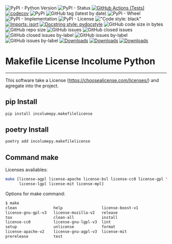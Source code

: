![PyPI - Python Version](https://img.shields.io/pypi/pyversions/incolumepy.makefilelicense)
![PyPI - Status](https://img.shields.io/pypi/status/incolumepy.makefilelicense)
[![GitHub Actions (Tests)](https://github.com/incolumepy/incolumepy.makefilelicense/workflows/Tests/badge.svg)](https://github.com/incolumepy/incolumepy.makefilelicense/)
[![codecov](https://codecov.io/gh/incolumepy/incolumepy.makefilelicense/branch/main/graph/badge.svg?token=QFULL7R8HX)](https://codecov.io/gh/incolumepy/incolumepy.makefilelicense)
![PyPI](https://img.shields.io/pypi/v/incolumepy.makefilelicense)
![GitHub tag (latest by date)](https://img.shields.io/github/v/tag/incolumepy/incolumepy.makefilelicense?logo=tag)
![PyPI - Wheel](https://img.shields.io/pypi/wheel/incolumepy.makefilelicense)
![PyPI - Implementation](https://img.shields.io/pypi/implementation/incolumepy.makefilelicense)
![PyPI - License](https://img.shields.io/pypi/l/incolumepy.makefilelicense)
!["Code style: black"](https://img.shields.io/badge/code%20style-black-black)
[![Imports: isort](https://img.shields.io/badge/%20imports-isort-%231674b1?style=flat&labelColor=ef8336)](https://pycqa.github.io/isort/)
[![Docstring style: pydocstyle](https://img.shields.io/badge/%20Docstring%20Style-PyDocStyle-%231674b1?style=flat&labelColor=aabbcc)](http://www.pydocstyle.org/en/stable/)
![GitHub code size in bytes](https://img.shields.io/github/languages/code-size/incolumepy/incolumepy.makefilelicense)
![GitHub repo size](https://img.shields.io/github/repo-size/incolumepy/incolumepy.makefilelicense)
![GitHub issues](https://img.shields.io/github/issues/incolumepy/incolumepy.makefilelicense)
![GitHub closed issues](https://img.shields.io/github/issues-closed/incolumepy/incolumepy.makefilelicense)
![GitHub closed issues by-label](https://img.shields.io/github/issues-closed/incolumepy/incolumepy.makefilelicense/enhancement)
![GitHub issues by-label](https://img.shields.io/github/issues/incolumepy/incolumepy.makefilelicense/bug)
![GitHub issues by-label](https://img.shields.io/github/issues/incolumepy/incolumepy.makefilelicense/enhancement)
[![Downloads](https://pepy.tech/badge/incolumepy-makefilelicense)](https://pepy.tech/project/incolumepy-makefilelicense)
[![Downloads](https://pepy.tech/badge/incolumepy-makefilelicense/month)](https://pepy.tech/project/incolumepy-makefilelicense)
[![Downloads](https://pepy.tech/badge/incolumepy-makefilelicense/week)](https://pepy.tech/project/incolumepy-makefilelicense)
# Makefile License Incolume Python

---
This software take a License (https://choosealicense.com/licenses/) and agregate into the project.

## pip Install
```bash
pip install incolumepy.makefilelicense
```
## poetry Install
```bash
poetry add incolumepy.makefilelicense
```

[//]: # (## source)
[//]: # (1. Choice the source on https://github.com/incolumepy/incolumepy.makefilelicense/tags;)
[//]: # (2. unzip your package;)
[//]: # (3. cd incolumepy.makefilelicense-x.y.z;)
[//]: # (4.)

## Command make
Licenses avaliables:
```bash
make [license-agpl license-apache license-bsl license-cc0 license-gpl \
      license-lgpl license-mit license-mpl]
```

Options for make command:
```bash
$ make
clean                help                 license-boost-v1
license-gnu-gpl-v3   license-mozilla-v2   release
tox                  clean-all            install
license-cc0          license-gnu-lgpl-v3  lint
setup                unlicense            format
license-apache-v2    license-gnu-agpl-v3  license-mit
prerelease           test
```
